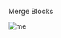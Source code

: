 Merge Blocks

![me](https://github.com/AydosIlgazi/MergeBlocks/blob/master/Assets/Samples/gif_animation_007.gif)
